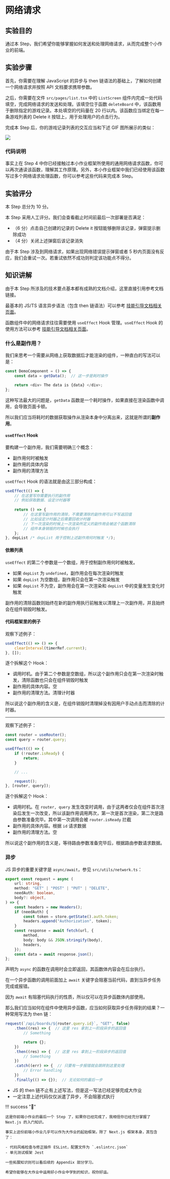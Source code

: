 # 网络请求

## 实验目的

通过本 Step，我们希望你能够掌握如何发送和处理网络请求，从而完成整个小作业的前端。

## 实验步骤

首先，你需要在理解 JavaScript 的异步与 then 链语法的基础上，了解如何创建一个网络请求并按照 API 文档要求携带参数。

之后，你需要在文件 `src/pages/list.tsx` 中的 `ListScreen` 组件内完成一处代码填空，完成网络请求的发送和处理。该填空位于函数 `deleteBoard` 中，该函数用于删除指定的游戏记录。本处填空的代码量在 20 行以内。该函数应当绑定在每一条游戏列表的 Delete it 按钮上，用于处理用户的点击行为。

完成本 Step 后，你的游戏记录列表的交互应当和下述 GIF 图所展示的类似：

![](../../static/react/step6-demo.gif)

### 代码说明

事实上在 Step 4 中你已经接触过本小作业框架所使用的通用网络请求函数，你可以再次通读该函数，理解其工作原理。另外，本小作业框架中我们已经使用该函数写过多个网络请求处理函数，你可以参考这些代码来完成本 Step。

## 实验评分

本 Step 总分为 10 分。

本 Step 采用人工评分。我们会查看截止时间前最后一次部署是否满足：

- （6 分）点击自己创建的记录的 Delete it 按钮能够删除该记录，弹窗提示删除成功
- （4 分）关闭上述弹窗后该记录消失

由于本 Step 涉及到网络请求，如果出现网络错误提示弹窗或者 5 秒内页面没有反应，我们会重试一次。若重试依然不成功则判定该功能点不得分。

## 知识讲解

由于本 Step 所涉及的技术要点基本都有成熟的文档介绍，这里直接引用参考文档链接。

最基本的 JS/TS 语言异步语法（包含 then 链语法）可以参考 [技能引导文档相关页面](https://docs.net9.org/languages/javascript/async/)。

函数组件中的网络请求往往需要使用 `useEffect` Hook 管理。`useEffect` Hook 的使用方法可以参考 [技能引导文档相关页面](https://docs.net9.org/frontend/react/function-component/#_3)。

### 什么是副作用？

我们来思考一个需要从网络上获取数据后才能渲染的组件，一种直白的写法可以是：

```ts
const DemoComponent = () => {
    const data = getData();  // 这一步是耗时操作

    return <div> The data is {data} </div>;
};
```

这种写法最大的问题是，`getData` 函数是一个耗时操作，如果直接在渲染函数中调用，会导致页面卡顿。

所以我们应当将耗时的数据获取操作从渲染本身中分离出来，这就是所谓的**副作用**。

#### `useEffect` Hook

要构建一个副作用，我们需要明确三个概念：

- 副作用何时被触发
- 副作用的具体内容
- 副作用的清理方法

`useEffect` Hook 的语法就是由这三部分构成：

```ts
useEffect(() => {
    // 在这里写你需要执行的副作用
    // 例如获取数据、设定计时器等
    
    return () => {
      	// 在这里写副作用的清除，不需要清除的副作用可以不写返回值
        // 比如设定计时器之后需要回收计时器
        // 下一次渲染的时候上一次渲染所定义的副作用会被这个函数清除
        // 组件本身销毁的时候也会执行
    };
}, depList /* depList 用于控制上述副作用何时触发 */);
```

#### 依赖列表

`useEffect` 的第二个参数是一个数组，用于控制副作用何时被触发。

- 如果 `depList` 为 `undefined`，副作用会在每次渲染时触发
- 如果 `depList` 为空数组，副作用只会在第一次渲染触发
- 如果 `depList` 不为空，副作用会在第一次渲染和 `depList` 中的变量发生变化时触发

副作用的清除函数则始终在新的副作用执行前触发以清理上一次副作用，并且始终会在组件销毁时触发。

#### 代码框架里的例子

观察下述例子：

```ts
useEffect(() => () => {
    clearInterval(timerRef.current);
}, []);
```

逐个拆解这个 Hook：

- 调用时机。由于第二个参数是空数组，所以这个副作用只会在第一次渲染时触发，清除函数也只会在组件销毁时触发
- 副作用的具体内容。空
- 副作用的清理方法。清理计时器

所以说这个副作用的含义是，在组件销毁时清理掉没有因用户手动点击而清除的计时器。

---

观察下述例子：

```ts
const router = useRouter();
const query = router.query;

useEffect(() => {
    if (!router.isReady) {
        return;
    }

    // ...

    request();
}, [router, query]);
```

逐个拆解这个 Hook：

- 调用时机。在 `router, query` 发生改变时调用，由于这两者仅会在组件首次渲染后发生一次改变，所以该副作用调用两次，第一次是首次渲染，第二次是路由参数准备完毕。其中第一次调用会被 `router.isReady` 拦截
- 副作用的具体内容。根据 `id` 请求数据
- 副作用的清理方法。空

所以说这个副作用的含义是，等待路由参数准备完毕后，根据路由参数请求数据。

### 异步

JS 异步的重要关键字是 `async/await`，参见 `src/utils/network.ts`：

```ts
export const request = async (
    url: string,
    method: "GET" | "POST" | "PUT" | "DELETE",
    needAuth: boolean,
    body?: object,
) => {
    const headers = new Headers();
    if (needAuth) {
        const token = store.getState().auth.token;
        headers.append("Authorization", token);
    }
    const response = await fetch(url, {
        method,
        body: body && JSON.stringify(body),
        headers,
    });
    const data = await response.json();
};
```

声明为 `async` 的函数在调用时会立即返回，其函数体内容会在后台执行。

在一个异步函数的调用前面加上 `await` 关键字会阻塞当前代码，直到当异步任务完成或报错。

因为 `await` 有阻塞代码执行的性质，所以仅可以在异步函数体内部使用。

那么我们应当如何在组件中使用异步函数，应当如何获取异步任务得到的结果？一种常用写法为 then 链：

```ts
request(`/api/boards/${router.query.id}`, "GET", false)
    .then((res) => {  // 这里 res 拿到上一阶段异步的返回值
        // Something

        return {};
    })
    .then((res) => {  // 这里 res 拿到上一阶段异步的返回值
        // Something
    })
    .catch((err) => {  // 只要有一步报错就会跳转到这里处理
        // Error handling
    })
    .finally(() => {});  // 无论如何的最后一步
```

- JS 的 then 链不止有上述写法，但是这一写法已经足够完成大作业
- 一定注意上述代码仅仅派遣了异步，不会阻塞式执行


!!! success "🎉"

    这是你前端小作业的最后一个 Step 了，如果你已经完成了，我相信你已经充分掌握了 Next.js 的入门知识。

    事实上这份前端小作业几乎可以作为大作业的起始框架。除了 Next.js 框架本身，其包含了：

    - 代码风格检查与修正插件 ESLint，配置文件为 `.eslintrc.json`
    - 单元测试框架 Jest

    一些拓展知识则可以看后续的 Appendix 部分学习。
    
    希望你能够在大作业中运用好小作业中学到的知识，祝你好运。